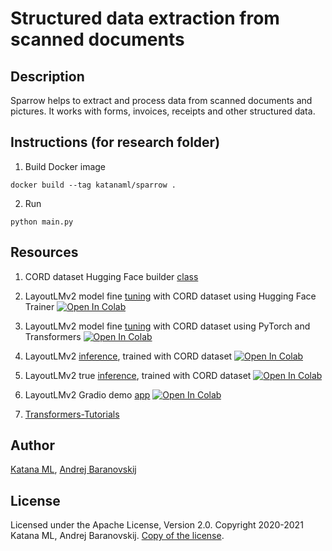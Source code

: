 # Structured data extraction from scanned documents

## Description

Sparrow helps to extract and process data from scanned documents and pictures. It works with forms, invoices, receipts and other structured data.

## Instructions (for research folder)

1. Build Docker image

```
docker build --tag katanaml/sparrow .
```

2. Run

```
python main.py
```

## Resources

1. CORD dataset Hugging Face builder [class](https://github.com/katanaml/sparrow/blob/main/research/app/cord/cord.py)

2. LayoutLMv2 model fine [tuning](https://github.com/katanaml/sparrow/blob/main/research/app/Fine_tuning_LayoutLMv2ForTokenClassification_on_CORD_using_HuggingFace_Trainer_ipynb.ipynb) with CORD dataset using Hugging Face Trainer [![Open In Colab](https://colab.research.google.com/assets/colab-badge.svg)](https://colab.research.google.com/drive/1AtbMQFw_ahESLYVsHdoYg-NZrL9i2evB?usp=sharing)

3. LayoutLMv2 model fine [tuning](https://github.com/katanaml/sparrow/blob/main/research/app/Fine_tuning_LayoutLMv2ForTokenClassification_on_CORD.ipynb) with CORD dataset using PyTorch and Transformers [![Open In Colab](https://colab.research.google.com/assets/colab-badge.svg)](https://colab.research.google.com/drive/1DvN9rJPpTC5-9V76DGVRmb3cYu3lvaHO?usp=sharing)

4. LayoutLMv2 [inference](https://github.com/katanaml/sparrow/blob/main/research/app/Inference_with_LayoutLMv2ForTokenClassification_CORD.ipynb), trained with CORD dataset [![Open In Colab](https://colab.research.google.com/assets/colab-badge.svg)](https://colab.research.google.com/drive/1zx1awZB9BbBCKPddvMK7tR1i4iN_wGrO?usp=sharing)

5. LayoutLMv2 true [inference](https://github.com/katanaml/sparrow/blob/main/research/app/True_Inference_with_LayoutLMv2ForTokenClassification_CORD.ipynb), trained with CORD dataset [![Open In Colab](https://colab.research.google.com/assets/colab-badge.svg)](https://colab.research.google.com/drive/1g1b5gSaOr4awkILH6yOr1p1z2HrBPPNf?usp=sharing)

6. LayoutLMv2 Gradio demo [app](https://github.com/katanaml/sparrow/blob/main/research/app/Gradio_LayoutLMv2ForTokenClassification_CORD.ipynb) [![Open In Colab](https://colab.research.google.com/assets/colab-badge.svg)](https://colab.research.google.com/drive/1nhC3NGCQz46-SXar-N9m5Wr-iNwO7s6k?usp=sharing)

7. [Transformers-Tutorials](https://github.com/NielsRogge/Transformers-Tutorials)

## Author

[Katana ML](https://katanaml.io), [Andrej Baranovskij](https://github.com/abaranovskis-redsamurai)

## License

Licensed under the Apache License, Version 2.0. Copyright 2020-2021 Katana ML, Andrej Baranovskij. [Copy of the license](https://github.com/katanaml/sparrow/blob/main/LICENSE).
